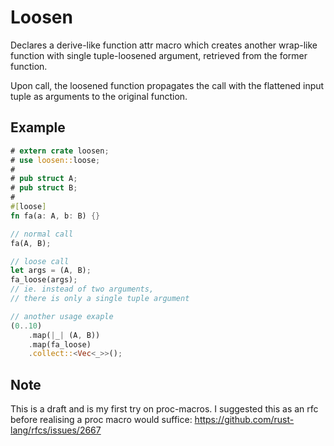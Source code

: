 # Loosen

Declares a derive-like function attr macro which creates another wrap-like function with single tuple-loosened argument, retrieved from the former function.

Upon call, the loosened function propagates the call with the flattened input tuple as arguments to the original function.

## Example

```rust
# extern crate loosen;
# use loosen::loose;
#
# pub struct A;
# pub struct B;
# 
#[loose]
fn fa(a: A, b: B) {}

// normal call
fa(A, B);

// loose call
let args = (A, B);
fa_loose(args);
// ie. instead of two arguments,
// there is only a single tuple argument

// another usage exaple
(0..10)
    .map(|_| (A, B))
    .map(fa_loose)
    .collect::<Vec<_>>();
```

## Note

This is a draft and is my first try on proc-macros.
I suggested this as an rfc before realising a proc macro would suffice: https://github.com/rust-lang/rfcs/issues/2667
